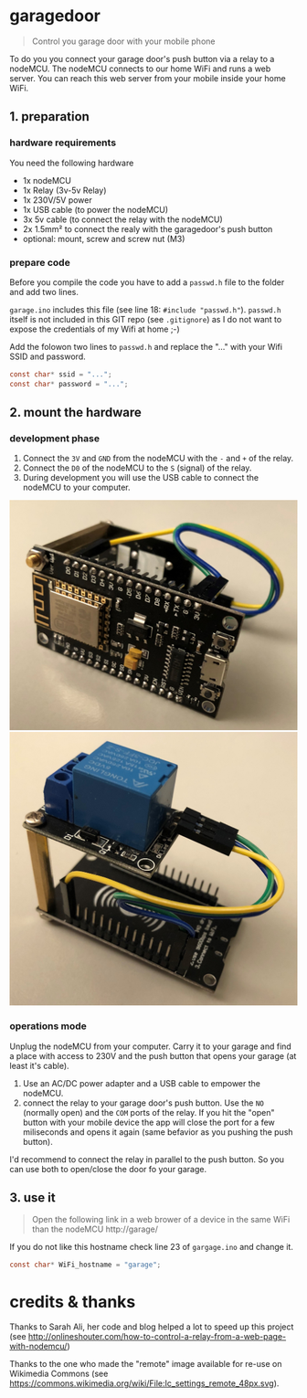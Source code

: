 # garagedoor
> Control you garage door with your mobile phone

To do you you connect your garage door's push button via a relay to a nodeMCU.
The nodeMCU connects to our home WiFi and runs a web server. You can reach this web server from your mobile inside your home WiFi.

## 1. preparation
### hardware requirements
You need the following hardware
* 1x nodeMCU
* 1x Relay (3v-5v Relay)
* 1x 230V/5V power
* 1x USB cable (to power the nodeMCU)
* 3x 5v cable (to connect the relay with the nodeMCU)
* 2x 1.5mm² to connect the realy with the garagedoor's push button
* optional: mount, screw and screw nut (M3)

### prepare code
Before you compile the code you have to add a `passwd.h` file to the folder and add two lines.

`garage.ino` includes this file (see line 18: `#include "passwd.h"`).
`passwd.h` itself is not included in this GIT repo (see `.gitignore`) as I do not want to expose the credentials of my Wifi at home ;-)

Add the folowon two lines to `passwd.h` and replace the "..." with your Wifi SSID and password.

```c
const char* ssid = "...";
const char* password = "...";
```

## 2. mount the hardware

### development phase

1. Connect the `3V` and `GND` from the nodeMCU with the `-` and `+` of the relay.
1. Connect the `D0` of the nodeMCU to the `S` (signal) of the relay.
1. During development you will use the USB cable to connect the nodeMCU to your computer.

![front view](front.jpg "front view")
![rear veiew](back.jpg "rear view")

### operations mode
Unplug the nodeMCU from your computer. Carry it to your garage and find a place with access to 230V and the push button that opens your garage (at least it's cable).

1. Use an AC/DC power adapter and a USB cable to empower the nodeMCU.
1. connect the relay to your garage door's push button. Use the `NO` (normally open) and the `COM` ports of the relay. If you hit the "open" button with your mobile device the app will close the port for a few miliseconds and opens it again (same befavior as you pushing the push button).

I'd recommend to connect the relay in parallel to the push button. So you can use both to open/close the door fo your garage.

## 3. use it
> Open the following link in a web brower of a device in the same WiFi than the nodeMCU
> http://garage/


If you do not like this hostname check line 23 of `gargage.ino` and change it.
```c
const char* WiFi_hostname = "garage";
```

# credits & thanks
Thanks to Sarah Ali, her code and blog helped a lot to speed up this project (see http://onlineshouter.com/how-to-control-a-relay-from-a-web-page-with-nodemcu/)

Thanks to the one who made the "remote" image available for re-use on Wikimedia Commons (see https://commons.wikimedia.org/wiki/File:Ic_settings_remote_48px.svg).
